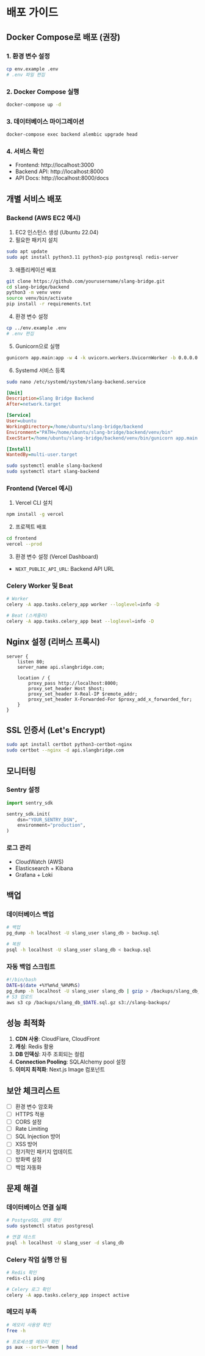 # 배포 가이드

## Docker Compose로 배포 (권장)

### 1. 환경 변수 설정

```bash
cp env.example .env
# .env 파일 편집
```

### 2. Docker Compose 실행

```bash
docker-compose up -d
```

### 3. 데이터베이스 마이그레이션

```bash
docker-compose exec backend alembic upgrade head
```

### 4. 서비스 확인

- Frontend: http://localhost:3000
- Backend API: http://localhost:8000
- API Docs: http://localhost:8000/docs

## 개별 서비스 배포

### Backend (AWS EC2 예시)

1. EC2 인스턴스 생성 (Ubuntu 22.04)
2. 필요한 패키지 설치

```bash
sudo apt update
sudo apt install python3.11 python3-pip postgresql redis-server
```

3. 애플리케이션 배포

```bash
git clone https://github.com/yourusername/slang-bridge.git
cd slang-bridge/backend
python3 -m venv venv
source venv/bin/activate
pip install -r requirements.txt
```

4. 환경 변수 설정

```bash
cp ../env.example .env
# .env 편집
```

5. Gunicorn으로 실행

```bash
gunicorn app.main:app -w 4 -k uvicorn.workers.UvicornWorker -b 0.0.0.0:8000
```

6. Systemd 서비스 등록

```bash
sudo nano /etc/systemd/system/slang-backend.service
```

```ini
[Unit]
Description=Slang Bridge Backend
After=network.target

[Service]
User=ubuntu
WorkingDirectory=/home/ubuntu/slang-bridge/backend
Environment="PATH=/home/ubuntu/slang-bridge/backend/venv/bin"
ExecStart=/home/ubuntu/slang-bridge/backend/venv/bin/gunicorn app.main:app -w 4 -k uvicorn.workers.UvicornWorker -b 0.0.0.0:8000

[Install]
WantedBy=multi-user.target
```

```bash
sudo systemctl enable slang-backend
sudo systemctl start slang-backend
```

### Frontend (Vercel 예시)

1. Vercel CLI 설치

```bash
npm install -g vercel
```

2. 프로젝트 배포

```bash
cd frontend
vercel --prod
```

3. 환경 변수 설정 (Vercel Dashboard)

- `NEXT_PUBLIC_API_URL`: Backend API URL

### Celery Worker 및 Beat

```bash
# Worker
celery -A app.tasks.celery_app worker --loglevel=info -D

# Beat (스케줄러)
celery -A app.tasks.celery_app beat --loglevel=info -D
```

## Nginx 설정 (리버스 프록시)

```nginx
server {
    listen 80;
    server_name api.slangbridge.com;

    location / {
        proxy_pass http://localhost:8000;
        proxy_set_header Host $host;
        proxy_set_header X-Real-IP $remote_addr;
        proxy_set_header X-Forwarded-For $proxy_add_x_forwarded_for;
    }
}
```

## SSL 인증서 (Let's Encrypt)

```bash
sudo apt install certbot python3-certbot-nginx
sudo certbot --nginx -d api.slangbridge.com
```

## 모니터링

### Sentry 설정

```python
import sentry_sdk

sentry_sdk.init(
    dsn="YOUR_SENTRY_DSN",
    environment="production",
)
```

### 로그 관리

- CloudWatch (AWS)
- Elasticsearch + Kibana
- Grafana + Loki

## 백업

### 데이터베이스 백업

```bash
# 백업
pg_dump -h localhost -U slang_user slang_db > backup.sql

# 복원
psql -h localhost -U slang_user slang_db < backup.sql
```

### 자동 백업 스크립트

```bash
#!/bin/bash
DATE=$(date +%Y%m%d_%H%M%S)
pg_dump -h localhost -U slang_user slang_db | gzip > /backups/slang_db_$DATE.sql.gz
# S3 업로드
aws s3 cp /backups/slang_db_$DATE.sql.gz s3://slang-backups/
```

## 성능 최적화

1. **CDN 사용**: CloudFlare, CloudFront
2. **캐싱**: Redis 활용
3. **DB 인덱싱**: 자주 조회되는 컬럼
4. **Connection Pooling**: SQLAlchemy pool 설정
5. **이미지 최적화**: Next.js Image 컴포넌트

## 보안 체크리스트

- [ ] 환경 변수 암호화
- [ ] HTTPS 적용
- [ ] CORS 설정
- [ ] Rate Limiting
- [ ] SQL Injection 방어
- [ ] XSS 방어
- [ ] 정기적인 패키지 업데이트
- [ ] 방화벽 설정
- [ ] 백업 자동화

## 문제 해결

### 데이터베이스 연결 실패

```bash
# PostgreSQL 상태 확인
sudo systemctl status postgresql

# 연결 테스트
psql -h localhost -U slang_user -d slang_db
```

### Celery 작업 실행 안 됨

```bash
# Redis 확인
redis-cli ping

# Celery 로그 확인
celery -A app.tasks.celery_app inspect active
```

### 메모리 부족

```bash
# 메모리 사용량 확인
free -h

# 프로세스별 메모리 확인
ps aux --sort=-%mem | head
```


